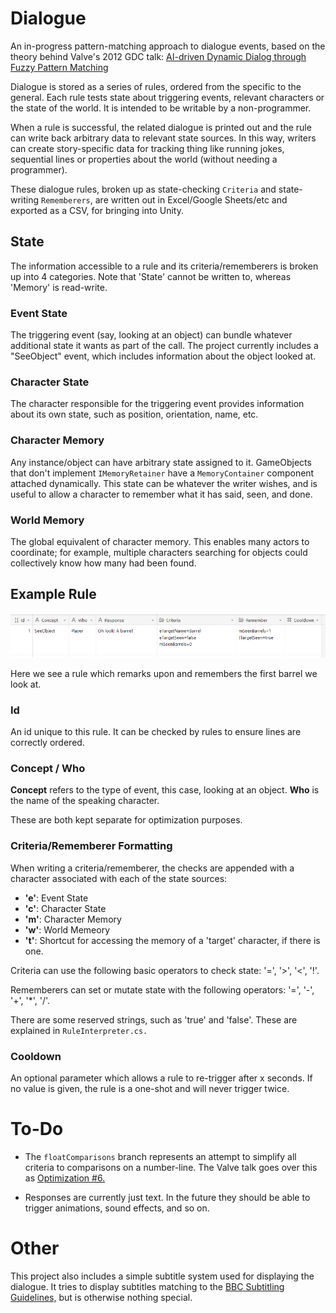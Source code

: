 # Dialogue

An in-progress pattern-matching approach to dialogue events, based on the theory behind Valve's 2012 GDC talk: 
[AI-driven Dynamic Dialog through Fuzzy Pattern Matching](https://youtu.be/tAbBID3N64A)

Dialogue is stored as a series of rules, ordered from the specific to the general. Each rule tests state about 
triggering events, relevant characters or the state of the world. It is intended to be writable by a non-programmer.

When a rule is successful, the related dialogue is printed out and the rule can write back arbitrary data to 
relevant state sources. In this way, writers can create story-specific data for tracking thing like running jokes, 
sequential lines or properties about the world (without needing a programmer).

These dialogue rules, broken up as state-checking `Criteria` and state-writing `Rememberers`, are written out in 
Excel/Google Sheets/etc and exported as a CSV, for bringing into Unity. 

## State

The information accessible to a rule and its criteria/rememberers is broken up into 4 categories. Note that 'State'
cannot be written to, whereas 'Memory' is read-write.

### Event State

The triggering event (say, looking at an object) can bundle whatever additional state it wants as part of the call.
The project currently includes a "SeeObject" event, which includes information about the object looked at.

### Character State

The character responsible for the triggering event provides information about its own state, such as position, orientation,
name, etc.

### Character Memory

Any instance/object can have arbitrary state assigned to it. GameObjects that don't implement `IMemoryRetainer` have a
`MemoryContainer` component attached dynamically. This state can be whatever the writer wishes, and is useful to allow
a character to remember what it has said, seen, and done.

### World Memory
The global equivalent of character memory. This enables many actors to coordinate; for example, multiple characters
searching for objects could collectively know how many had been found.

## Example Rule

![Read more words!](ExampleRule.png)

Here we see a rule which remarks upon and remembers the first barrel we look at.

### Id
An id unique to this rule. It can be checked by rules to ensure lines are correctly ordered.

### Concept / Who
**Concept** refers to the type of event, this case, looking at an object.
**Who** is the name of the speaking character.

These are both kept separate for optimization purposes.

### Criteria/Rememberer Formatting

When writing a criteria/rememberer, the checks are appended with a character associated with each of the state sources:
- **'e'**: Event State
- **'c'**: Character State
- **'m'**: Character Memory
- **'w'**: World Memeory
- **'t'**: Shortcut for accessing the memory of a 'target' character, if there is one.

Criteria can use the following basic operators to check state: '=', '>', '<', '!'.

Rememberers can set or mutate state with the following operators: '=', '-', '+', '*', '/'.

There are some reserved strings, such as 'true' and 'false'. These are explained in `RuleInterpreter.cs.`

### Cooldown
An optional parameter which allows a rule to re-trigger after x seconds. If no value is given, the rule is a one-shot and will never trigger twice.

# To-Do

- The `floatComparisons` branch represents an attempt to simplify all criteria to comparisons on a number-line. The Valve talk goes over this 
as [Optimization #6.](https://www.gdcvault.com/play/1015317/AI-driven-Dynamic-Dialog-through)

- Responses are currently just text. In the future they should be able to trigger animations, sound effects, and so on.

# Other

This project also includes a simple subtitle system used for displaying the dialogue. It tries to display subtitles matching to the [BBC Subtitling Guidelines,](https://bbc.github.io/subtitle-guidelines/) but is otherwise nothing special.
